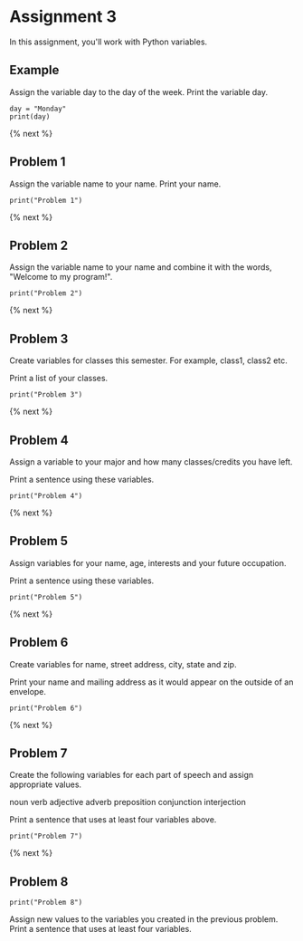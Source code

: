# Assignment 3

In this assignment, you'll work with Python variables.

## Example

Assign the variable day to the day of the week.  Print the variable day.

```
day = "Monday"
print(day)
```

{% next %}

## Problem 1

Assign the variable name to your name.  Print your name.

```
print("Problem 1")
```

{% next %}

## Problem 2

Assign the variable name to your name and combine it with the words, "Welcome to my program!".

```
print("Problem 2")
```

{% next %}

## Problem 3

Create variables for classes this semester. For example, class1, class2 etc.

Print a list of your classes.

```
print("Problem 3")
```

{% next %}

## Problem 4

Assign a variable to your major and how many classes/credits you have left.

Print a sentence using these variables.

```
print("Problem 4")
```

{% next %}

## Problem 5

Assign variables for your name, age, interests and your future occupation.

Print a sentence using these variables.

```
print("Problem 5")
```

{% next %}

## Problem 6

Create variables for name, street address, city, state and zip.

Print your name and mailing address as it would appear on the outside of an envelope. 

```
print("Problem 6")
```

{% next %}

## Problem 7

Create the following variables for each part of speech and assign appropriate values.

noun
verb
adjective
adverb
preposition
conjunction
interjection

Print a sentence that uses at least four variables above.

```
print("Problem 7")
```

{% next %}

## Problem 8

```
print("Problem 8")
```
Assign new values to the variables you created in the previous problem.  Print a sentence that uses at least four variables.
